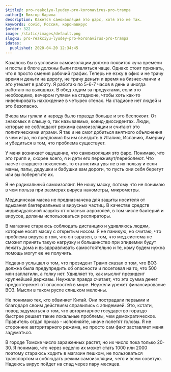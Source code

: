 ```yaml
---
$title@: pro-reakciyu-lyudey-pro-koronavirus-pro-trampa
author@: Виктор Жарина
description: Кажется самоизоляция это фарс, хотя это не так.
keywords: covid, Россия, коронавирус
$order: 322
image: /static/images/default.png
slugRu: pro-reakciyu-lyudey-pro-koronavirus-pro-trampa
$dates:
  published: 2020-04-20 12:34:45
---
```



Казалось бы в условиях самоизоляции должно появится куча времени и посты в блоге должны были появляться чаще. Однако стоит признать, что я просто сменил рабочий график. Теперь не езжу в офис и не трачу время и деньги на дорогу, не трачу деньги и время на бизнес-ланчи и это утекает в работу. Я работаю по 5-6-7 часов в день и иногда работаю на выходных. В обед ходим за продуктами, если это необходимо, вечером гуляем на стадионе, чтобы хоть как-то нивелировать нахождение в четырех стенах. На стадионе нет людей и это безопасно.

Вчера мы гуляли и народу было гораздо больше и это беспокоит. От знакомых я слышу о, так называемых, ковид-диссидентах. Люди, которые не соблюдают режима самоизоляции и считают это политическими играми. Я так и не смог добиться внятного объяснения в чем игра, но предложил бы им съездить в Италию, Испанию, Америку и убедиться в том, что проблема существует.

У меня  возникает ощущение, что самоизоляция это фарс. Понимаю, что это грипп и, скорее всего, я и дети его переживут/переболеют. Что насчет старшего поколения, то статистика увы не в их пользу и если мамы, папы, дедушки и бабушки вам дороги, то пусть они себя берегут или вы поберегите их.

Я не радикальный самоизолянт. Не ношу маску, потому что не понимаю в чем польза при размерах вируса нанометры, микрометры.


Медицинская маска не предназначена для защиты носителя от вдыхания бактериальных и вирусных частиц. В качестве средств индивидуальной защиты от опасных аэрозолей, в том числе бактерий и вирусов, должны использоваться респираторы.


В магазине стараюсь соблюдать дистанцию и удивляюсь людям, которые носят маску с открытым носом.
Я не паникую, но считаю, что проблема вируса в том, что он заразен, в том, что мед.система не сможет принять такую нагрузку и большинство при эпидемии будут лежать дома и выздоравливать самостоятельно и те, кому будем нужна помощь могут ее не получить.

Недавно услышал о том, что президент Трамп сказал о том, что ВОЗ должна была предупредить об опасности и посетовал на то, что 500 млн заплатили, а толку нет. Удивляет то, как мыслит президент крупнейшей державы. Неужели правда считает, что эта сумма денег предостережет от опасностей в мире. Неужели урежет финансирование ВОЗ. Мысли в таком русле слишком мелочны.

Не понимаю тех, кто обвиняет Китай. Они пострадали первыми и благодаря своим действиям справились с эпидемией. Это, кстати, повод задуматься о том, что авторитарное государство гораздо быстрее решает такие локальные проблемы, чем демократическое. Правитель отдал приказ - исполняйте, иначе полетят головы. Я не сторонник авторитарного режима, но просто сам факт заставляет меня задуматься.

В городе Томске число зараженных растет, но их число пока только 20-30. Я понимаю, что через неделю их может стать 1000 или 2000 поэтому стараюсь ходить в магазин пешком, не пользоваться транспортом и соблюдать режим самоизоляции, чего и всем советую. Надеюсь вирус пойдет на спад через пару месяцев.

